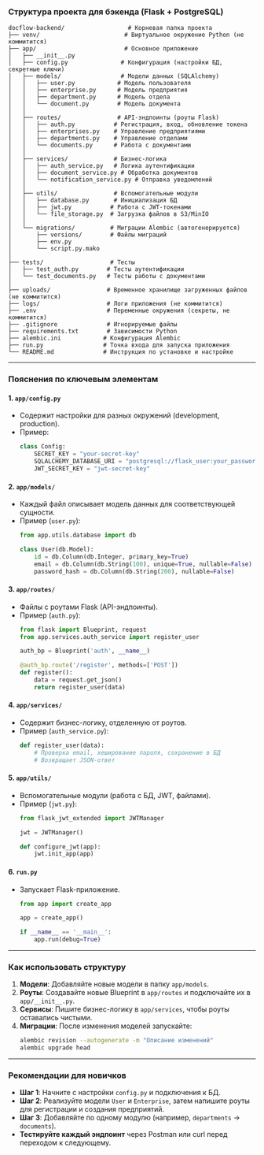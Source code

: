 ### **Структура проекта для бэкенда (Flask + PostgreSQL)**  
```
docflow-backend/                  # Корневая папка проекта  
├── venv/                        # Виртуальное окружение Python (не коммитится)  
├── app/                         # Основное приложение  
│   ├── __init__.py              
│   ├── config.py               # Конфигурация (настройки БД, секретные ключи)  
│   ├── models/                 # Модели данных (SQLAlchemy)  
│   │   ├── user.py            # Модель пользователя  
│   │   ├── enterprise.py      # Модель предприятия  
│   │   ├── department.py      # Модель отдела  
│   │   └── document.py        # Модель документа  
│   │  
│   ├── routes/                # API-эндпоинты (роуты Flask)  
│   │   ├── auth.py           # Регистрация, вход, обновление токена  
│   │   ├── enterprises.py    # Управление предприятиями  
│   │   ├── departments.py    # Управление отделами  
│   │   └── documents.py      # Работа с документами  
│   │  
│   ├── services/             # Бизнес-логика  
│   │   ├── auth_service.py   # Логика аутентификации  
│   │   ├── document_service.py # Обработка документов  
│   │   └── notification_service.py # Отправка уведомлений  
│   │  
│   ├── utils/                # Вспомогательные модули  
│   │   ├── database.py       # Инициализация БД  
│   │   ├── jwt.py           # Работа с JWT-токенами  
│   │   └── file_storage.py  # Загрузка файлов в S3/MinIO  
│   │  
│   └── migrations/          # Миграции Alembic (автогенерируется)  
│       ├── versions/        # Файлы миграций  
│       ├── env.py  
│       └── script.py.mako  
│  
├── tests/                   # Тесты  
│   ├── test_auth.py        # Тесты аутентификации  
│   └── test_documents.py   # Тесты работы с документами  
│  
├── uploads/                # Временное хранилище загруженных файлов (не коммитится)  
├── logs/                   # Логи приложения (не коммитится)  
├── .env                    # Переменные окружения (секреты, не коммитится)  
├── .gitignore              # Игнорируемые файлы  
├── requirements.txt        # Зависимости Python  
├── alembic.ini            # Конфигурация Alembic  
├── run.py                 # Точка входа для запуска приложения  
└── README.md              # Инструкция по установке и настройке  
```

---

### **Пояснения по ключевым элементам**  

#### **1. `app/config.py`**  
- Содержит настройки для разных окружений (development, production).  
- Пример:  
  ```python
  class Config:
      SECRET_KEY = "your-secret-key"
      SQLALCHEMY_DATABASE_URI = "postgresql://flask_user:your_password@localhost/docflow_db"
      JWT_SECRET_KEY = "jwt-secret-key"
  ```

#### **2. `app/models/`**  
- Каждый файл описывает модель данных для соответствующей сущности.  
- Пример (`user.py`):  
  ```python
  from app.utils.database import db

  class User(db.Model):
      id = db.Column(db.Integer, primary_key=True)
      email = db.Column(db.String(100), unique=True, nullable=False)
      password_hash = db.Column(db.String(200), nullable=False)
  ```

#### **3. `app/routes/`**  
- Файлы с роутами Flask (API-эндпоинты).  
- Пример (`auth.py`):  
  ```python
  from flask import Blueprint, request
  from app.services.auth_service import register_user

  auth_bp = Blueprint('auth', __name__)

  @auth_bp.route('/register', methods=['POST'])
  def register():
      data = request.get_json()
      return register_user(data)
  ```

#### **4. `app/services/`**  
- Содержит бизнес-логику, отделенную от роутов.  
- Пример (`auth_service.py`):  
  ```python
  def register_user(data):
      # Проверка email, хеширование пароля, сохранение в БД
      # Возвращает JSON-ответ
  ```

#### **5. `app/utils/`**  
- Вспомогательные модули (работа с БД, JWT, файлами).  
- Пример (`jwt.py`):  
  ```python
  from flask_jwt_extended import JWTManager

  jwt = JWTManager()

  def configure_jwt(app):
      jwt.init_app(app)
  ```

#### **6. `run.py`**  
- Запускает Flask-приложение.  
  ```python
  from app import create_app

  app = create_app()

  if __name__ == '__main__':
      app.run(debug=True)
  ```

---

### **Как использовать структуру**  
1. **Модели**: Добавляйте новые модели в папку `app/models`.  
2. **Роуты**: Создавайте новые Blueprint в `app/routes` и подключайте их в `app/__init__.py`.  
3. **Сервисы**: Пишите бизнес-логику в `app/services`, чтобы роуты оставались чистыми.  
4. **Миграции**: После изменения моделей запускайте:  
   ```bash
   alembic revision --autogenerate -m "Описание изменений"
   alembic upgrade head
   ```

---

### **Рекомендации для новичков**  
- **Шаг 1**: Начните с настройки `config.py` и подключения к БД.  
- **Шаг 2**: Реализуйте модели `User` и `Enterprise`, затем напишите роуты для регистрации и создания предприятий.  
- **Шаг 3**: Добавляйте по одному модулю (например, `departments` → `documents`).  
- **Тестируйте каждый эндпоинт** через Postman или curl перед переходом к следующему.
